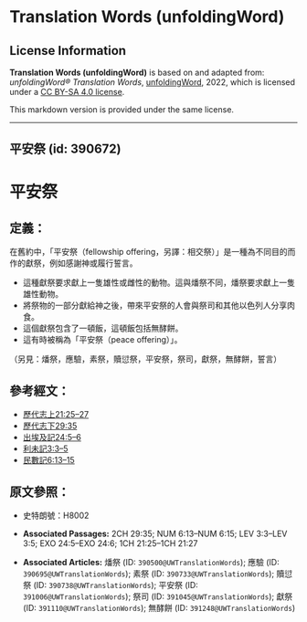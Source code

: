 # Translation Words (unfoldingWord)

## License Information

**Translation Words (unfoldingWord)** is based on and adapted from: _unfoldingWord® Translation Words_, [unfoldingWord](https://unfoldingword.org/utw), 2022, which is licensed under a [CC BY-SA 4.0 license](https://creativecommons.org/licenses/by-sa/4.0/legalcode.en).

This markdown version is provided under the same license.



--------------------------------

## 平安祭 (id: 390672)

平安祭
===

定義：
---

在舊約中，「平安祭（fellowship offering，另譯：相交祭）」是一種為不同目的而作的獻祭，例如感謝神或履行誓言。

* 這種獻祭要求獻上一隻雄性或雌性的動物。這與燔祭不同，燔祭要求獻上一隻雄性動物。
* 將祭物的一部分獻給神之後，帶來平安祭的人會與祭司和其他以色列人分享肉食。
* 這個獻祭包含了一頓飯，這頓飯包括無酵餅。
* 這有時被稱為「平安祭（peace offering）」。

（另見：燔祭，應驗，素祭，贖愆祭，平安祭，祭司，獻祭，無酵餅，誓言）

參考經文：
-----

* [歷代志上21:25–27](https://ref.ly/1Chr21:25-1Chr21:27)
* [歷代志下29:35](https://ref.ly/2Chr29:35)
* [出埃及記24:5–6](https://ref.ly/Exod24:5-Exod24:6)
* [利未記3:3–5](https://ref.ly/Lev3:3-Lev3:5)
* [民數記6:13–15](https://ref.ly/Num6:13-Num6:15)

原文參照：
-----

* 史特朗號：H8002

* **Associated Passages:** 2CH 29:35; NUM 6:13–NUM 6:15; LEV 3:3–LEV 3:5; EXO 24:5–EXO 24:6; 1CH 21:25–1CH 21:27
* **Associated Articles:** 燔祭 (ID: `390500@UWTranslationWords`); 應驗 (ID: `390695@UWTranslationWords`); 素祭 (ID: `390733@UWTranslationWords`); 贖愆祭 (ID: `390738@UWTranslationWords`); 平安祭 (ID: `391006@UWTranslationWords`); 祭司 (ID: `391045@UWTranslationWords`); 獻祭 (ID: `391110@UWTranslationWords`); 無酵餅 (ID: `391248@UWTranslationWords`)

